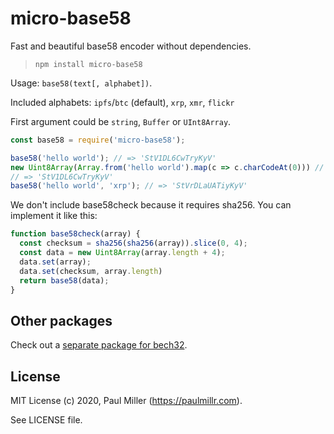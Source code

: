 # micro-base58

Fast and beautiful base58 encoder without dependencies.

> `npm install micro-base58`

Usage: `base58(text[, alphabet])`.

Included alphabets: `ipfs`/`btc` (default), `xrp`, `xmr`, `flickr`

First argument could be `string`, `Buffer` or `UInt8Array`.

```js
const base58 = require('micro-base58');

base58('hello world'); // => 'StV1DL6CwTryKyV'
new Uint8Array(Array.from('hello world').map(c => c.charCodeAt(0))) // Browser
// => 'StV1DL6CwTryKyV'
base58('hello world', 'xrp'); // => 'StVrDLaUATiyKyV'
```

We don't include base58check because it requires sha256. You can implement it like this:

```js
function base58check(array) {
  const checksum = sha256(sha256(array)).slice(0, 4);
  const data = new Uint8Array(array.length + 4);
  data.set(array);
  data.set(checksum, array.length)
  return base58(data);
}
```

## Other packages

Check out a [separate package for bech32](https://github.com/paulmillr/micro-bech32).

## License

MIT License (c) 2020, Paul Miller (https://paulmillr.com).

See LICENSE file.
